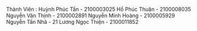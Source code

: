 Thành Viên :
Huỳnh Phúc Tấn - 2100003025
Hồ Phúc Thuận - 2100008035
Nguyễn Văn Thịnh - 2100002891
Nguyễn Minh Hoàng - 2100005929
Nguyễn Tấn Nhã - 21
Lương Ngọc Thiện - 2100011852
